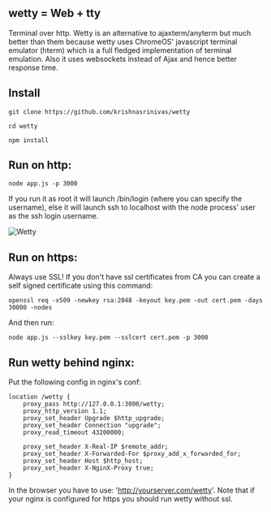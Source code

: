 wetty = Web + tty
-----------------

Terminal over http. Wetty is an alternative to ajaxterm/anyterm but much better than them because wetty uses ChromeOS' javascript terminal emulator (hterm) which is a full fledged implementation of terminal emulation. Also it uses websockets instead of Ajax and hence better response time.

Install
-------

  `git clone https://github.com/krishnasrinivas/wetty`
  
  `cd wetty`

  `npm install`

Run on http:
-----------
  `node app.js -p 3000`

If you run it as root it will launch /bin/login (where you can specify the username), else it will launch ssh to localhost with the node process' user as the ssh login username.

![Wetty](/terminal.jpg?raw=true)

Run on https:
------------
Always use SSL! If you don't have ssl certificates from CA you can create a self signed certificate using this command:

  `openssl req -x509 -newkey rsa:2048 -keyout key.pem -out cert.pem -days 30000 -nodes`

And then run:

  `node app.js --sslkey key.pem --sslcert cert.pem -p 3000`


Run wetty behind nginx:
----------------------

Put the following config in nginx's conf:

    location /wetty {
	    proxy_pass http://127.0.0.1:3000/wetty;
	    proxy_http_version 1.1;
	    proxy_set_header Upgrade $http_upgrade;
	    proxy_set_header Connection "upgrade";
	    proxy_read_timeout 43200000;

	    proxy_set_header X-Real-IP $remote_addr;
	    proxy_set_header X-Forwarded-For $proxy_add_x_forwarded_for;
	    proxy_set_header Host $http_host;
	    proxy_set_header X-NginX-Proxy true;
    }

In the browser you have to use: 'http://yourserver.com/wetty'. Note that if your nginx is configured for https you should run wetty without ssl.

